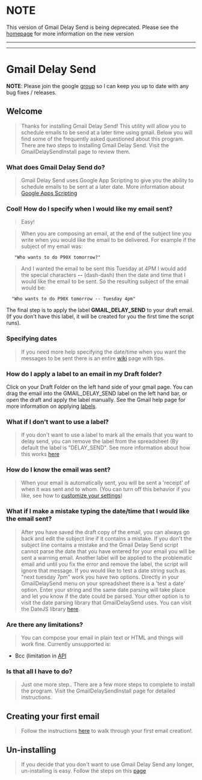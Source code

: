 # NOTE #

This version of Gmail Delay Send is being deprecated. Please see the [homepage](https://gmail-delay-send.googlecode.com) for more information on the new version


---


---



# Gmail Delay Send #

**NOTE**: Please join the google [group](http://groups.google.com/group/gmaildelaysend) so I can keep you up to date with any bug fixes / releases.

## Welcome ##
> Thanks for installing Gmail Delay Send! This utility will allow you to schedule emails to be send at a later time using gmail. Below you will find some of the frequently asked questioned about this program.
> There are two steps to installing Gmail Delay Send. Visit the GmailDelaySendInstall page to review them.

### What does Gmail Delay Send do? ###
> Gmail Delay Send uses Google App Scripting to give you the ability to schedule emails to be sent at a later date.  More information about [Google Apps Scripting](http://code.google.com/googleapps/appsscript)

### Cool! How do I specify when I would like my email sent? ###
> Easy!

> When you are composing an email, at the end of the subject line you write when you would like the email to be delivered.  For example if the subject of my email was:

```
   "Who wants to do P90X tomorrow?"
```

> And I wanted the email to be sent this Tuesday at 4PM I would add the special characters **--** (dash-dash) then the date and time that I would like the email to be sent. So the resulting subject of the email would be:

```
  "Who wants to do P90X tomorrow -- Tuesday 4pm"
```

The final step is to apply the label **GMAIL\_DELAY\_SEND** to your draft email.  (If you don't have this label, it will be created for you the first time the script runs).

### Specifying dates ###
> If you need more help specifying the date/time when you want the messages to be sent there is an entire [wiki](http://code.google.com/p/gmail-delay-send/wiki/GmailDelaySendSpecifyingDates) page with tips.

### How do I apply a label to an email in my Draft folder? ###
Click on your Draft Folder on the left hand side of your gmail page. You can drag the email into the GMAIL\_DELAY\_SEND label on the left hand bar, or open the draft and apply the label manually. See the Gmail help page for more information on applying [labels](https://mail.google.com/support/bin/answer.py?hl=en&answer=118708).

### What if I don't want to use a label? ###
> If you don't want to use a label to mark all the emails that you want to delay send, you can remove the label from the spreadsheet (By default the label is "DELAY\_SEND". See more information about how this works [here](http://code.google.com/p/gmail-delay-send/wiki/GmailDelaySendWithoutLabel)

### How do I know the email was sent? ###
> When your email is automatically sent, you will be sent a 'receipt' of when it was sent and to whom.  (You can turn off this behavior if you like, see how to [customize your settings](http://code.google.com/p/gmail-delay-send/wiki/customize))

### What if I make a mistake typing the date/time that I would like the email sent? ###
> After you have saved the draft copy of the email, you can always go back and edit the subject line if it contains a mistake. If you don't the subject line contains a mistake and the Gmail Delay Send script cannot parse the date that you have entered for your email you will be sent a warning email.  Another label will be applied to the problematic email and until you fix the error and remove the label, the script will ignore that message.
> If you would like to test a date string such as "next tuesday 7pm" work you have two options.
> Directly in your GmailDelaySend menu on your spreadsheet there is a 'test a date' option. Enter your string and the same date parsing will take place and let you know if the date could be parsed.
> Your other option is to visit the date parsing library that GmailDelaySend uses. You can visit the DateJS library [here](http://datejs.com).

### Are there any limitations? ###
> You can compose your email in plain text or HTML and things will work fine. Currently unsupported is:
  * Bcc (limitation in [API](http://code.google.com/p/google-apps-script-issues/issues/detail?id=872&q=blairkutz&colspec=Stars%20Opened%20ID%20Type%20Status%20Summary%20Priority%20Component%20Owner)

### Is that all I have to do? ###
> Just one more step.. There are a few more steps to complete to install the program. Visit the GmailDelaySendInstall page for detailed instructions.

## Creating your first email ##
> Follow the instructions [here](http://code.google.com/p/gmail-delay-send/wiki/GmailDelaySendFirstMessage) to walk through your first email creation!.

## Un-installing ##
> If you decide that you don't want to use Gmail Delay Send any longer, un-installing is easy. Follow the steps on this [page](http://code.google.com/p/gmail-delay-send/wiki/GmailDelaySendUninstall)